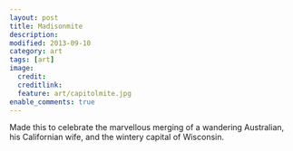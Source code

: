 ```yaml
---
layout: post
title: Madisonmite
description:
modified: 2013-09-10
category: art
tags: [art]
image:
  credit:
  creditlink:
  feature: art/capitolmite.jpg
enable_comments: true
---
```


Made this to celebrate the marvellous merging of a wandering Australian, his Californian wife, and the wintery capital of Wisconsin.